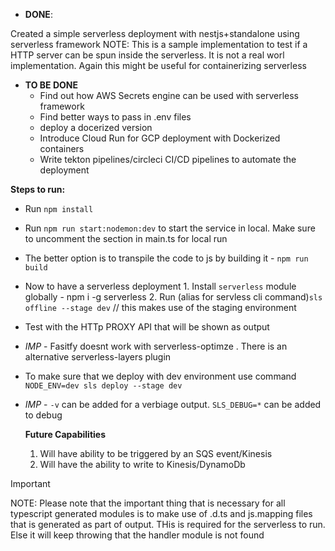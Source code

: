 -   **DONE**:

Created a simple serverless deployment with nestjs+standalone using serverless framework
NOTE: This is a sample implementation to test if a HTTP server can be spun inside the serverless. It is not a real worl implementation. Again this might be useful for containerizing serverless

-   **TO BE DONE**
    -   Find out how AWS Secrets engine can be used with serverless framework
    -   Find better ways to pass in .env files
    -   deploy a docerized version
    -   Introduce Cloud Run for GCP deployment with Dockerized containers
    -   Write tekton pipelines/circleci CI/CD pipelines to automate the deployment

**Steps to run:**

-   Run `npm install`
-   Run `npm run start:nodemon:dev` to start the service in local. Make sure to uncomment the section in main.ts for local run
-   The better option is to transpile the code to js by building it - `npm run build`
-   Now to have a serverless deployment 1. Install `serverless` module globally - npm i -g serverless 2. Run (alias for servless cli command)`sls offline --stage dev` // this makes use of the staging environment
-   Test with the HTTp PROXY API that will be shown as output
-   _IMP_ - Fasitfy doesnt work with serverless-optimze . There is an alternative serverless-layers plugin
-   To make sure that we deploy with dev environment use command `NODE_ENV=dev sls deploy --stage dev`
-   _IMP_ - `-v` can be added for a verbiage output. `SLS_DEBUG=*` can be added to debug

    **Future Capabilities**

    1. Will have ability to be triggered by an SQS event/Kinesis
    2. Will have the ability to write to Kinesis/DynamoDb

> [!IMPORTANT]
> NOTE: Please note that the important thing that is necessary for all typescript generated modules is to make use of .d.ts and js.mapping files that is generated as part of output. THis is required for the serverless to run. Else it will keep throwing that the handler module is not found
